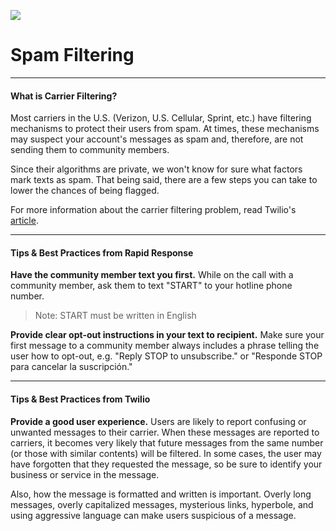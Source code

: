 ![](https://s3.amazonaws.com/helpscout.net/docs/assets/5ed94c0604286306f804acfb/images/5f9ae0d846e0fb0017fc6d84/file-iIAVg8yFM1.png)

# Spam Filtering

***

#### What is Carrier Filtering?

Most carriers in the U.S. (Verizon, U.S. Cellular, Sprint, etc.) have filtering mechanisms to protect their users from spam. At times, these mechanisms may suspect your account's messages as spam and, therefore, are not sending them to community members.

Since their algorithms are private, we won't know for sure what factors mark texts as spam. That being said, there are a few steps you can take to lower the chances of being flagged.

For more information about the carrier filtering problem, read Twilio's  [article](https://support.twilio.com/hc/en-us/articles/360022449893-SMS-Carrier-Filtering-in-the-United-States-and-Canada).

***

#### Tips & Best Practices from Rapid Response

**Have the community member text you first.** While on the call with a community member, ask them to text "START" to your hotline phone number. 

>Note: START must be written in English

**Provide clear opt-out instructions in your text to recipient.** Make sure your first message to a community member always includes a phrase telling the user how to opt-out, e.g. "Reply STOP to unsubscribe." or "Responde STOP para cancelar la suscripción."

***

#### Tips & Best Practices from Twilio

**Provide a good user experience.** Users are likely to report confusing or unwanted messages to their carrier. When these messages are reported to carriers, it becomes very likely that future messages from the same number (or those with similar contents) will be filtered. In some cases, the user may have forgotten that they requested the message, so be sure to identify your business or service in the message. 

Also, how the message is formatted and written is important. Overly long messages, overly capitalized messages, mysterious links, hyperbole, and using aggressive language can make users suspicious of a message.
